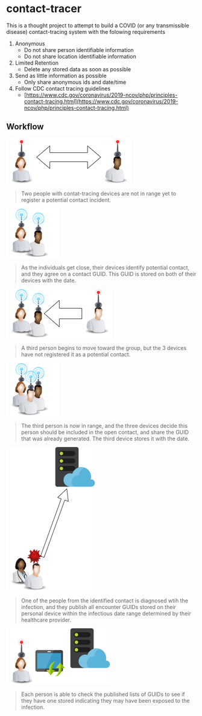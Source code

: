 # contact-tracer
 
This is a thought project to attempt to build a COVID (or any transmissible disease) contact-tracing system with the folowing requirements

1. Anonymous
   - Do not share person identifiable information
   - Do not share location identifiable information
2. Limited Retention
   - Delete any stored data as soon as possible
3. Send as little information as possible
   - Only share anonymous ids and date/time
4. Follow CDC contact tracing guidelines
   - [https://www.cdc.gov/coronavirus/2019-ncov/php/principles-contact-tracing.html](https://www.cdc.gov/coronavirus/2019-ncov/php/principles-contact-tracing.html)



## Workflow
![Before Contact](/images/before-contact.png)
> Two people with contat-tracing devices are not in range yet to register a potential contact incident.


![First Contact](/images/first-contact.png)
> As the individuals get close, their devices identify potential contact, and they agree on a contact GUID.  This GUID is stored on both of their devices with the date.


![Incoming Additional Contact Contact](/images/incoming-additional-contact.png)
>  A third person begins to move toward the group, but the 3 devices have not registered it as a potential contact.


![Additional Contact](/images/additional-contact.png)
> The third person is now in range, and the three devices decide this person should be included in the open contact, and share the GUID that was already generated. The third device stores it with the date.


![Diagnosis Notification](/images/diagnosis-notification.png)
> One of the people from the identified contact is diagnosed wtih the infection, and they publish all encounter GUIDs stored on their personal device within the infectious date range determined by their healthcare provider.


![Search Contact](/images/search-contact.png)
> Each person is able to check the published lists of GUIDs to see if they have one stored indicating they may have been exposed to the infection.
